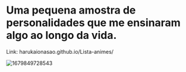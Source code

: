 # Uma pequena amostra de personalidades que me ensinaram algo ao longo da vida.

Link: harukaionasao.github.io/Lista-animes/

![1679849728543](https://user-images.githubusercontent.com/95101635/227791618-b1a4a899-96d4-46b2-92e4-05e2941bc18e.png)

